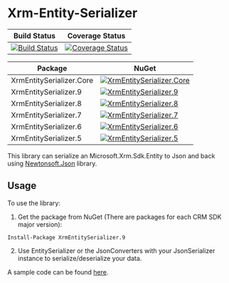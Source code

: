 # Xrm-Entity-Serializer

|Build Status|Coverage Status|
|------------|------------|
|[![Build Status](https://dev.azure.com/Albanian-Xrm/Xrm-Entity-Serializer/_apis/build/status/albanian-xrm.Xrm-Entity-Serializer?branchName=master)](https://dev.azure.com/Albanian-Xrm/Xrm-Entity-Serializer/_build/latest?definitionId=2&branchName=master)|[![Coverage Status](https://coveralls.io/repos/github/albanian-xrm/Xrm-Entity-Serializer/badge.svg?branch=master)](https://coveralls.io/github/albanian-xrm/Xrm-Entity-Serializer?branch=master)|

|Package|NuGet|
|------------|------------|
|XrmEntitySerializer.Core|[![XrmEntitySerializer.Core](https://buildstats.info/nuget/xrmentityserializer.Core)](https://www.nuget.org/packages/XrmEntitySerializer.Core)|
|XrmEntitySerializer.9|[![XrmEntitySerializer.9](https://buildstats.info/nuget/xrmentityserializer.9)](https://www.nuget.org/packages/XrmEntitySerializer.9)|
|XrmEntitySerializer.8|[![XrmEntitySerializer.8](https://buildstats.info/nuget/xrmentityserializer.8)](https://www.nuget.org/packages/XrmEntitySerializer.8)|
|XrmEntitySerializer.7|[![XrmEntitySerializer.7](https://buildstats.info/nuget/xrmentityserializer.7)](https://www.nuget.org/packages/XrmEntitySerializer.7)|
|XrmEntitySerializer.6|[![XrmEntitySerializer.6](https://buildstats.info/nuget/xrmentityserializer.6)](https://www.nuget.org/packages/XrmEntitySerializer.6)|
|XrmEntitySerializer.5|[![XrmEntitySerializer.5](https://buildstats.info/nuget/xrmentityserializer.5)](https://www.nuget.org/packages/XrmEntitySerializer.5)|

This library can serialize an Microsoft.Xrm.Sdk.Entity to Json and back using [Newtonsoft.Json](https://github.com/JamesNK/Newtonsoft.Json) library.

## Usage
To use the library:
1. Get the package from NuGet (There are packages for each CRM SDK major version):
```
Install-Package XrmEntitySerializer.9
```
2. Use EntitySerializer or the JsonConverters with your JsonSerializer instance to serialize/deserialize your data.

A sample code can be found [here](https://gist.github.com/BetimBeja/832924babb4dc8355b730c43cb9ec61a).
